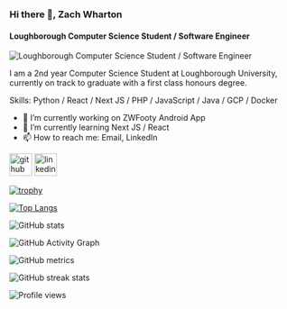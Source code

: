 ### Hi there 👋, Zach Wharton
#### Loughborough Computer Science Student / Software Engineer
![Loughborough Computer Science Student / Software Engineer](https://arturssmirnovs.github.io/github-profile-readme-generator/images/banner.png)

I am a 2nd year Computer Science Student at Loughborough University, currently on track to graduate with a first class honours degree.

Skills: Python / React / Next JS / PHP / JavaScript / Java / GCP / Docker

- 🔭 I’m currently working on ZWFooty Android App  
- 🌱 I’m currently learning Next JS / React 
- 📫 How to reach me: Email, LinkedIn 


[<img src='https://cdn.jsdelivr.net/npm/simple-icons@3.0.1/icons/github.svg' alt='github' height='40'>](https://github.com/Zxch91)  [<img src='https://cdn.jsdelivr.net/npm/simple-icons@3.0.1/icons/linkedin.svg' alt='linkedin' height='40'>](https://www.linkedin.com/in/zachwharton/)  

[![trophy](https://github-profile-trophy.vercel.app/?username=Zxch91)](https://github.com/ryo-ma/github-profile-trophy)

[![Top Langs](https://github-readme-stats.vercel.app/api/top-langs/?username=Zxch91)](https://github.com/anuraghazra/github-readme-stats)

![GitHub stats](https://github-readme-stats.vercel.app/api?username=Zxch91&show_icons=true&count_private=true)  

![GitHub Activity Graph](https://activity-graph.herokuapp.com/graph?username=Zxch91)  

![GitHub metrics](https://metrics.lecoq.io/Zxch91)  

![GitHub streak stats](https://streak-stats.demolab.com/?user=Zxch91)  

![Profile views](https://gpvc.arturio.dev/Zxch91)  

